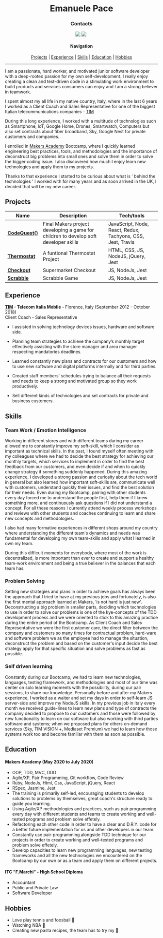 <h1 align="center" >Emanuele Pace</h1>


<h3 align="center" >Contacts</h3>

<div align="center">
  
<a href="https://www.linkedin.com/in/emanuele-pace10/"><img src="https://img.shields.io/badge/LinkedIn-0077B5?style=for-the-badge&logo=linkedin&logoColor=white"></a> <a href="mailto:emanuele.10@utlook.it"><img src="https://img.shields.io/badge/Microsoft_Outlook-0078D4?style=for-the-badge&logo=microsoft-outlook&logoColor=white"></a> <a href="https://github.com/Emanuele-20"><img src="https://img.shields.io/badge/GitHub-100000?style=for-the-badge&logo=github&logoColor=white" alt=""></a>




#### Navigation


[Projects](#projects) | [Experience](#experience) | [Skills](#skills) | [Education](#education) | [Hobbies](#hobbies)

---------------


</div>


I am a passionate, hard worker, and motivated junior software developer with a deep-rooted passion for my own self-development. I really enjoy creating a clean and test-driven code in a stimulating work environment to build products and services consumers can enjoy and I am a strong believer in teamwork.

I spent almost my all life in my native country, Italy, where in the last 6 years I worked as a Client Coach and Sales Representative for one of the biggest Italian telecommunications companies - [TIM](https://www.tim.it)

During this long experience, I worked with a multitude of technologies such as Smartphone, IoT, Google Home, Drones, Smartwatch, Computers but also set contracts about fiber broadband, Sky, Google Nest for private customers and companies.

I enrolled in [Makers Academy](https://www.makers.tech) Bootcamp, where I quickly learned engineering best practices, tools, and methodologies and the importance of deconstruct big problems into small ones and solve them in order to solve the bigger coding issue. I also discovered how much I enjoy learn new technologies and apply them to my projects.

Thanks to that experience I started to be curious about what is  ' behind the technologies ' I worked with for many years and as soon arrived in the UK, I decided that will be my new career.



## Projects

| Name                         | Description       | Tech/tools        |
| ---------------------------- | ----------------- | ----------------- |
| [**CodeQuest()**](https://github.com/Emanuele-20/codeQuest)| Final Makers project developing a game for children to develop soft developer skills | JavaScript, Node, React, Redux, Tachyons, CSS, Jest, Travis|
| [**Thermostat**](https://github.com/Emanuele-20/Thermostat) | A funtional Thermostat Project  | HTML, CSS, JS, NodeJS, jQuery, Jest              |
| [**Checkout**](https://github.com/Emanuele-20/checkout) | Supermarket Checkout | JS, NodeJs, Jest              |
| [**Scrabble**](https://github.com/Emanuele-20/scrabble) | Scrabble Game | JS, NodeJs, Jest              |


## Experience

**[TIM](www.tim.it) - Telecom Italia Mobile** - Florence, Italy
(September 2012 – October 2018)  
Client Coach - Sales Representative  

* I assisted in solving technology devices issues, hardware and software side. 

* Planning team strategies to achieve the company’s monthly target effectively assisting with the store manager and area manager respecting mandatories deadlines.

* Learned constantly new plans and contracts for our customers and how to use new software and digital platforms internally and for third parties.

* Created staff members' schedules trying to balance all their requests and needs to keep a strong and motivated group so they work productively. 

* Sell different kinds of technologies and set contracts for private and business customers. 


## Skills

### Team Work / Emotion Intelligence 

Working in different stores and with different teams during my career allowed me to constantly improve my soft-skill, which I consider as important as technical skills.
In the past, I found myself often meeting with my colleagues where we had to decide the best strategy for achieving our monthly targets, which services to implement in order to find the best feedback from our customers, and even decide if and when to quickly change strategy if something suddenly happened.
During this amazing experience, I developed a strong passion and curiosity about the tech world in general but also learned how important soft-skills are, communicate well with customers, understand quickly their issues, and find the best solution for their needs.
Even during my Bootcamp, pairing with other students every day forced me to understand the people first, help them if I knew something more, and continuously ask questions if I did not understand a concept. 
For all these reasons I currently attend weekly process workshops and reviews with other students and coaches continuing to learn and share new concepts and methodologies.

I also had many formative experiences in different shops around my country where understanding the different team's dynamics and needs was fundamental for developing my own team-skills and apply what I learned in own my team.


During this difficult moments for everybody, where most of the work is decentralized, is more important than ever to create and support a healthy team-work environment and being a true believer in the balances that each team has.

### Problem Solving 

Setting new strategies and plans in order to achieve goals has always been the approach that I tried to have at my previous jobs and fortunately, is also the first mental approach learned at Makers, 'is not hard is just new'.
Deconstructing a big problem in smaller parts, deciding which technologies to use in order to solve our problems is one of the kye-concepts of the TDD development process and we were oriented to stick to this amazing practice during the entire period of the Bootcamp. As Client Coach and Sales Representative we were the first customer care, the direct filter between the company and customers so many times for contractual problem, hard-ware and software problem we as the employee had to manage the situation, deconstruct the problem and based on the customer's input decide the best strategy apply for that specific situation and solve problems as fast as possible.

### Self driven learning

Constantly during our Bootcamp, we had to learn new technologies, languages, testing framework, and methodologies and most of our time was center on solo learning moments with the possibility, during our pair sessions, to share our knowledge. Personally before and after my Makers experience, I worked as a waiter and set my days in order to self-learn JS server-side and improve my NodeJS skills. In my previous job in Italy every month we received guide-lines to learn new plans and type of contracts the company decided to propose to our customers and those were followed by new functionality to learn on our software but also working with third parties software and systems; when we proposed plans for others on-demand services (Sky, TIM VISION +, Mediaset Premium) we had to learn how those systems work too and become familiar with them as soon as possible.

## Education

#### Makers Academy (May 2020 to July 2020)

- OOP, TDD, MVC, DDD
- Agile/XP, Pair Programming, Git workflow, Code Review
- Ruby, NodeJs, Html, Css, JavaScript, jQuery, React
- RSpec, Jasmine, Jest
- The training is primarily self-led, encouraging students to develop solutions to problems by themselves, great coach's structure ready to guide you learning. 
- Using Agile/XP methodologies and practices, such as pair programming every day with different students and teams to create working and well-tested programs and problem solve effetely. 
- Refactoring each other code in order to have a clear and D.R.Y. code for a better future implementation for us and other developers in our team. 
- Constantly use pair-programming alongside TDD technique for our projects in order to create working and well-tested programs and problem solve effetely.  
- Develop capacities to learn new programming languages, new testing frameworks and all the new technologies we encountered on the Bootcamp by our own or as a team and apply them on different projects. 

#### ITC "F.Marchi" - High School Diploma 

- Accountant
- Public and Private Law
- Software Developer

## Hobbies
- Love play tennis and foosball :tennis:
- Watching NBA :basketball:
- Creating new pasta recipes, the team has to try my :spaghetti:
